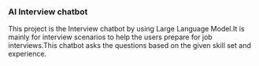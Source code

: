<html>
  <h3>AI Interview chatbot</h3>
  <div>
    <p>This project is the Interview chatbot by using Large Language Model.It is mainly for interview scenarios to help the users prepare for job interviews.This chatbot asks the questions based on the given skill set and experience.</p>
  </div>
  
</html>
